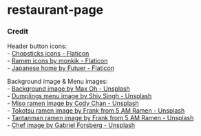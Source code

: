 # restaurant-page

### Credit
Header button icons:<br>
    - <a href="https://www.flaticon.com/free-icons/chopsticks" title="chopsticks icons">Chopsticks icons - Flaticon</a><br>
    - <a href="https://www.flaticon.com/free-icons/ramen" title="ramen icons">Ramen icons by monkik - Flaticon</a><br>
    - <a href="https://www.flaticon.com/free-icons/japanese" title="japanese icons">Japanese home by Futuer - Flaticon</a><br>

Background image & Menu images:<br>
    - <a href="https://unsplash.com/pt-br/fotografias/bandeja-de-lamen-ao-lado-de-pauzinhos-e-concha-jOFGlU-vpY8">Background image by Max Oh - Unsplash</a><br>
    - <a href="https://unsplash.com/pt-br/fotografias/pao-integral-na-bandeja-preta-Vj-J5xNjnxA">Dumplings menu image by Shiv Singh - Unsplash</a><br>
    - <a href="https://unsplash.com/pt-br/fotografias/tigela-de-ceramica-branca-com-arroz-e-limao-fatiado-GXhmQt6MFX8"> Miso ramen image by Cody Chan - Unsplash</a><br>
    - <a href="https://unsplash.com/pt-br/fotografias/uma-tigela-de-sopa-com-uma-colher-nela-fHSTIBefNXQ">Tokotsu ramen image by Frank from 5 AM Ramen - Unsplash</a><br>
    - <a href="https://unsplash.com/pt-br/fotografias/uma-tigela-de-sopa-com-um-ovo-por-cima-egzPIj_8MFA">Tantanman ramen image by Frank from 5 AM Ramen - Unsplash</a><br>
    - <a href="https://unsplash.com/pt-br/fotografias/homem-na-camisa-azul-de-manga-comprida-cozinhando-9sM53e9wTTY">Chef image by Gabriel Forsberg - Unsplash</a><br>
